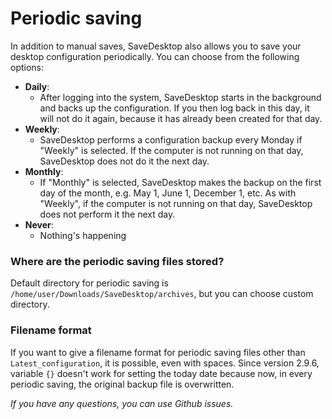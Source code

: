 # Periodic saving
In addition to manual saves, SaveDesktop also allows you to save your desktop configuration periodically. You can choose from the following options:
- **Daily**: 
  - After logging into the system, SaveDesktop starts in the background and backs up the configuration. If you then log back in this day, it will not do it again, because it has already been created for that day.
- **Weekly**:
  - SaveDesktop performs a configuration backup every Monday if "Weekly" is selected. If the computer is not running on that day, SaveDesktop does not do it the next day.
- **Monthly**:
  - If "Monthly" is selected, SaveDesktop makes the backup on the first day of the month, e.g. May 1, June 1, December 1, etc. As with "Weekly", if the computer is not running on that day, SaveDesktop does not perform it the next day.
- **Never**:
  - Nothing's happening

### Where are the periodic saving files stored?
Default directory for periodic saving is `/home/user/Downloads/SaveDesktop/archives`, but you can choose custom directory.

### Filename format
If you want to give a filename format for periodic saving files other than `Latest_configuration`, it is possible, even with spaces. Since version 2.9.6, variable `{}` doesn't work for setting the today date because now, in every periodic saving, the original backup file is overwritten.

_If you have any questions, you can use Github issues._
